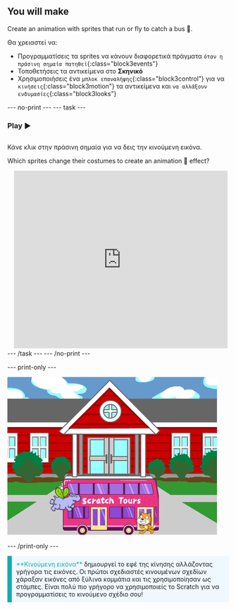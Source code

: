 ## You will make

Create an animation with sprites that run or fly to catch a bus 🚌.

Θα χρειαστεί να:
+ Προγραμματίσεις τα sprites να κάνουν διαφορετικά πράγματα `όταν η πράσινη σημαία πατηθεί`{:class="block3events"}
+ Τοποθετήσεις τα αντικείμενα στο **Σκηνικό**
+ Χρησιμοποιήσεις ένα `μπλοκ επαναλήψης`{:class="block3control"} για να `κινήσεις`{:class="block3motion"} τα αντικείμενα και `να αλλάξουν ενδυμασίες`{:class="block3looks"}

--- no-print --- --- task ---

### Play ▶️
<div style="display: flex; flex-wrap: wrap">
<div style="flex-basis: 200px; flex-grow: 1">  

Κάνε κλικ στην πράσινη σημαία για να δεις την κινούμενη εικόνα. 

Which sprites change their costumes to create an animation 🎥 effect?
</div>
<div class="scratch-preview" style="margin-left: 15px;">
  <iframe allowtransparency="true" width="485" height="402" src="https://scratch.mit.edu/projects/embed/724160134/?autostart=false" frameborder="0"></iframe>
</div>
</div>
--- /task --- --- /no-print ---

--- print-only ---

![Το ολοκληρωμένο έργο.](images/hippo-flies.png)

--- /print-only ---

<p style="border-left: solid; border-width:10px; border-color: #0faeb0; background-color: aliceblue; padding: 10px;">
<span style="color: #0faeb0">**Κινούμενη εικόνα**</span> δημιουργεί το εφέ της κίνησης αλλάζοντας γρήγορα τις εικόνες. Οι πρώτοι σχεδιαστές κινουμένων σχεδίων χάραξαν εικόνες από ξύλινα κομμάτια και τις χρησιμοποίησαν ως στάμπες. Είναι πολύ πιο γρήγορο να χρησιμοποιείς το Scratch για να προγραμματίσεις το κινούμενο σχέδιο σου!
</p>
